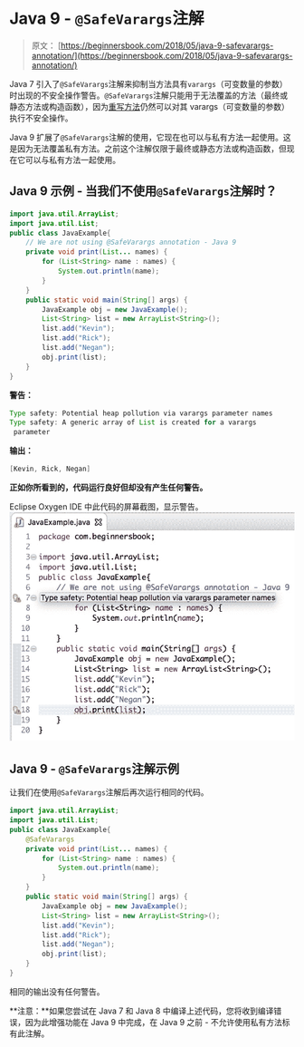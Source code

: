 # Java 9 - `@SafeVarargs`注解

> 原文： [https://beginnersbook.com/2018/05/java-9-safevarargs-annotation/](https://beginnersbook.com/2018/05/java-9-safevarargs-annotation/)

Java 7 引入了`@SafeVarargs`注解来抑制当方法具有`varargs`（可变数量的参数）时出现的不安全操作警告。`@SafeVarargs`注解只能用于无法覆盖的方法（最终或静态方法或构造函数），因为[重写方法](https://beginnersbook.com/2014/01/method-overriding-in-java-with-example/)仍然可以对其 varargs（可变数量的参数）执行不安全操作。

Java 9 扩展了`@SafeVarargs`注解的使用，它现在也可以与私有方法一起使用。这是因为无法覆盖私有方法。之前这个注解仅限于最终或静态方法或构造函数，但现在它可以与私有方法一起使用。

## Java 9 示例 - 当我们不使用`@SafeVarargs`注解时？

```java
import java.util.ArrayList;  
import java.util.List;  
public class JavaExample{  
    // We are not using @SafeVarargs annotation - Java 9
    private void print(List... names) {  
        for (List<String> name : names) {  
            System.out.println(name);  
        }  
    }  
    public static void main(String[] args) {  
        JavaExample obj = new JavaExample();  
        List<String> list = new ArrayList<String>();  
        list.add("Kevin");  
        list.add("Rick"); 
        list.add("Negan");
        obj.print(list);  
    }     
}

```

**警告：**

```java
Type safety: Potential heap pollution via varargs parameter names
Type safety: A generic array of List is created for a varargs 
 parameter
```

**输出：**

```java
[Kevin, Rick, Negan]
```

**正如你所看到的，代码运行良好但却没有产生任何警告。**

Eclipse Oxygen IDE 中此代码的屏幕截图，显示警告。
![Java 9 @SafeVarargs annotation](img/17a9db80b281bb10074de0eea776bd40.jpg)

## Java 9 - `@SafeVarargs`注解示例

让我们在使用`@SafeVarargs`注解后再次运行相同的代码。

```java
import java.util.ArrayList;  
import java.util.List;  
public class JavaExample{  
    @SafeVarargs
    private void print(List... names) {  
        for (List<String> name : names) {  
            System.out.println(name);  
        }  
    }  
    public static void main(String[] args) {  
        JavaExample obj = new JavaExample();  
        List<String> list = new ArrayList<String>();  
        list.add("Kevin");  
        list.add("Rick"); 
        list.add("Negan");
        obj.print(list);  
    }      
}
```

相同的输出没有任何警告。

**注意：**如果您尝试在 Java 7 和 Java 8 中编译上述代码，您将收到编译错误，因为此增强功能在 Java 9 中完成，在 Java 9 之前 - 不允许使用私有方法标有此注解。